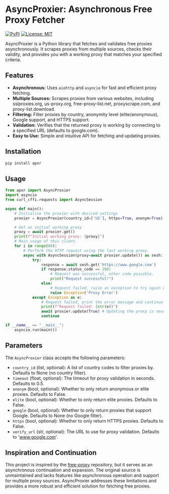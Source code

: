 # AsyncProxier: Asynchronous Free Proxy Fetcher

[![PyPI](https://img.shields.io/pypi/v/asyncproxier)](https://pypi.org/project/apxr/1.0.0/)
[![License: MIT](https://img.shields.io/badge/License-MIT-yellow.svg)](https://opensource.org/licenses/MIT)

AsyncProxier is a Python library that fetches and validates free proxies asynchronously. It scrapes proxies from multiple sources, checks their validity, and provides you with a working proxy that matches your specified criteria.

## Features

- **Asynchronous:** Uses `aiohttp` and `asyncio` for fast and efficient proxy fetching.
- **Multiple Sources:** Scrapes proxies from various websites, including sslproxies.org, us-proxy.org, free-proxy-list.net, proxyscrape.com, and proxy-list.download.
- **Filtering:** Filter proxies by country, anonymity level (elite/anonymous), Google support, and HTTPS support.
- **Validation:** Verifies that the returned proxy is working by connecting to a specified URL (defaults to google.com).
- **Easy to Use:** Simple and intuitive API for fetching and updating proxies.

## Installation

```bash
pip install apxr
```

## Usage

```python
from apxr import AsyncProxier
import asyncio
from curl_cffi.requests import AsyncSession

async def main():
    # Initialize the proxier with desired settings
    proxier = AsyncProxier(country_id=['US'], https=True, anonym=True)

    # Get an initial working proxy
    proxy = await proxier.get()
    print(f"Initial working proxy: {proxy}")
    # Main usage of this client.
    for i in range(80):
        # Perform the HTTP request using the last working proxy.
        async with AsyncSession(proxy=await proxier.update()) as sesh:
            try:
                response = await sesh.get('https://www.google.com')
                if response.status_code == 200:
                    # Request was successful, other code possible.
                    print("Request successful!")
                else:
                    # Request failed, raise an exception to try again with a new proxy
                    raise Exception('Proxy Error')
            except Exception as e:
                # Request failed, print the error message and continue to the next attempt with new proxy.
                print(f"Request failed: {str(e)}")
                await proxier.update(True) # Updating the proxy is necessary at an error.
                continue

if __name__ == "__main__":
    asyncio.run(main())
```

## Parameters

The `AsyncProxier` class accepts the following parameters:

- `country_id` (list, optional): A list of country codes to filter proxies by. Defaults to None (no country filter).
- `timeout` (float, optional): The timeout for proxy validation in seconds. Defaults to 0.5.
- `anonym` (bool, optional): Whether to only return anonymous or elite proxies. Defaults to False.
- `elite` (bool, optional): Whether to only return elite proxies. Defaults to False.
- `google` (bool, optional): Whether to only return proxies that support Google. Defaults to None (no Google filter).
- `https` (bool, optional): Whether to only return HTTPS proxies. Defaults to False.
- `verify_url` (str, optional): The URL to use for proxy validation. Defaults to 'www.google.com'.

## Inspiration and Continuation

This project is inspired by the [free-proxy](https://github.com/jundymek/free-proxy) repository, but it serves as an asynchronous continuation and expansion. The original source is unmaintained and lacks features like asynchronous operation and support for multiple proxy sources. AsyncProxier addresses these limitations and provides a more robust and efficient solution for fetching free proxies.

```

```
